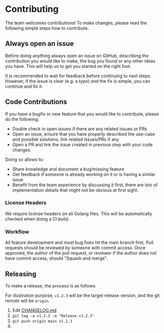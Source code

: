 # Contributing

The team welcomes contributions! To make changes, please read the following simple steps how to contribute.

## Always open an issue

Before doing anything always open an issue on GitHub, describing the contribution you would like to make, the bug you found or any other ideas you have. This will help us to get you started on the right foot.

It is recommended to wait for feedback before continuing to next steps. However, if
the issue is clear (e.g. a typo) and the fix is simple, you can continue and fix it.

## Code Contributions

If you have a bugfix or new feature that you would like to contribute, please do the following:
- Double check in open issues if there are any related issues or PRs
- Open an issue, ensure that you have properly described the use-case and possible solutions, link related issues/PRs if any
- Open a PR and link the issue created in previous step with your code changes.

Doing so allows to:
- Share knowledge and document a bug/missing feature
- Get feedback if someone is already working on it or is having a similar issue
- Benefit from the team experience by discussing it first, there are lots of implementation details that might not be
obvious at first sight.

### License Headers

We require license headers on all Golang files. This will be automatically checked when doing a CI build.

### Workflow

All feature development and most bug fixes hit the main branch first.
Pull requests should be reviewed by someone with commit access.
Once approved, the author of the pull request,
or reviewer if the author does not have commit access,
should "Squash and merge".

## Releasing

To make a release, the process is as follows:

For illustration purpose, `v1.2.3` will be the target release version, and the git remote will be `origin`.

1. Edit [CHANGELOG.md](CHANGELOG.md)
2. `git tag -a v1.2.3 -m "Release v1.2.3"`
3. `git push origin main v1.2.3`
4. 